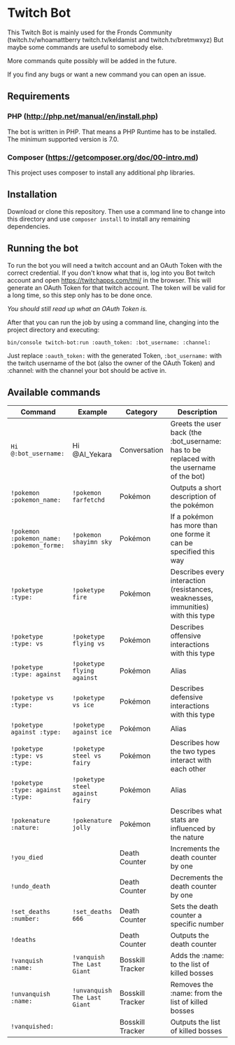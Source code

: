 # Twitch Bot

This Twitch Bot is mainly used for the Fronds Community
(twitch.tv/whoamattberry twitch.tv/keldamist and twitch.tv/bretmwxyz)
But maybe some commands are useful to somebody else.

More commands quite possibly will be added in the future.

If you find any bugs or want a new command you can open an issue.


## Requirements

### **PHP** (http://php.net/manual/en/install.php)

The bot is written in PHP. That means a PHP Runtime has to be installed.
The minimum supported version is 7.0.

### **Composer** (https://getcomposer.org/doc/00-intro.md)

This project uses composer to install any additional php libraries.


## Installation

Download or clone this repository. Then use a command line to change into this
directory and use `composer install` to install any remaining dependencies.


## Running the bot

To run the bot you will need a twitch account and an OAuth Token with the
correct credential. If you don't know what that is, log into you Bot twitch
account and open https://twitchapps.com/tmi/ in the browser.
This will generate an OAuth Token for that twitch account.
The token will be valid for a long time, so this step only has to be done once.

*You should still read up what an OAuth Token is.*

After that you can run the job by using a command line, changing into the
project directory and executing:

`bin/console twitch-bot:run :oauth_token: :bot_username: :channel:`

Just replace `:oauth_token:` with the generated Token, `:bot_username:` with
the twitch username of the bot (also the owner of the OAuth Token) and
:channel: with the channel your bot should be active in.


## Available commands

Command | Example | Category | Description
---|---|---|---
`Hi @:bot_username:` | Hi @AI_Yekara | Conversation | Greets the user back (the :bot_username: has to be replaced with the username of the bot)
`!pokemon :pokemon_name:` | `!pokemon farfetchd` | Pokémon | Outputs a short description of the pokémon
`!pokemon :pokemon_name:` `:pokemon_forme:` | `!pokemon shayimn sky` | Pokémon | If a pokémon has more than one forme it can be specified this way
`!poketype :type:` | `!poketype fire` | Pokémon | Describes every interaction (resistances, weaknesses, immunities) with this type
`!poketype :type: vs` | `!poketype flying vs` | Pokémon | Describes offensive interactions with this type
`!poketype :type: against`| `!poketype flying against` | Pokémon | Alias
`!poketype vs :type:` | `!poketype vs ice` | Pokémon | Describes defensive interactions with this type
`!poketype against :type:` | `!poketype against ice` | Pokémon | Alias
`!poketype :type: vs :type:` | `!poketype steel vs fairy` | Pokémon | Describes how the two types interact with each other
`!poketype :type: against :type:` | `!poketype steel against fairy` | Pokémon | Alias
`!pokenature :nature:` | `!pokenature jolly` | Pokémon | Describes what stats are influenced by the nature
`!you_died` | | Death Counter | Increments the death counter by one
`!undo_death` | | Death Counter | Decrements the death counter by one
`!set_deaths :number:` | `!set_deaths 666`| Death Counter | Sets the death counter a specific number
`!deaths` | | Death Counter | Outputs the death counter
`!vanquish :name:` | `!vanquish The Last Giant` | Bosskill Tracker | Adds the :name: to the list of killed bosses
`!unvanquish :name:` | `!unvanquish The Last Giant` | Bosskill Tracker | Removes the :name: from the list of killed bosses
`!vanquished:` | | Bosskill Tracker | Outputs the list of killed bosses
